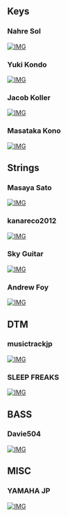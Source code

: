 ## Keys
### Nahre Sol
[![IMG](https://img.youtube.com/vi/Q/0.jpg)](https://www.youtube.com/c/NahreSol)

### Yuki Kondo
[![IMG](https://img.youtube.com/vi/Q/0.jpg)](https://www.youtube.com/c/YukiKondoPianist)

### Jacob Koller
[![IMG](https://img.youtube.com/vi/Q/0.jpg)](https://www.youtube.com/c/JacobKollerJapan)

### Masataka Kono
[![IMG](https://img.youtube.com/vi/Q/0.jpg)](https://www.youtube.com/user/pfmasa/)

## Strings
### Masaya Sato
[![IMG](https://img.youtube.com/vi/Q/0.jpg)](https://www.youtube.com/c/MasayaSatoGt)

### kanareco2012
[![IMG](https://img.youtube.com/vi/Q/0.jpg)](https://www.youtube.com/user/kanareco2012)

### Sky Guitar
[![IMG](https://img.youtube.com/vi/Q/0.jpg)](https://www.youtube.com/c/SkyGuitar)

### Andrew Foy
[![IMG](https://img.youtube.com/vi/fjLmv8kN_Jw/0.jpg)](https://www.youtube.com/@KarimNegmKN)

## DTM
### musictrackjp
[![IMG](https://img.youtube.com/vi/MCWXng6fHdc/0.jpg)](https://www.youtube.com/user/musictrackjp/)

### SLEEP FREAKS
[![IMG](https://img.youtube.com/vi/G3_jXFWR5-I/0.jpg)](https://www.youtube.com/c/sleepfreaks)

## BASS
### Davie504
[![IMG](https://img.youtube.com/vi/ggNRXu1avDk/0.jpg)](https://www.youtube.com/c/Davie504)

## MISC
### YAMAHA JP
[![IMG](https://img.youtube.com/vi/cKrwaY5uuPE/0.jpg)](https://www.youtube.com/user/yamahajp)